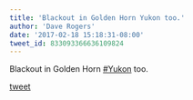 ```yaml
---
title: 'Blackout in Golden Horn Yukon too.'
author: 'Dave Rogers'
date: '2017-02-18 15:18:31-08:00'
tweet_id: 833093366636109824
---
```

Blackout in Golden Horn [#Yukon](https://twitter.com/hashtag/yukon) too.

[tweet](https://twitter.com/yukondude/status/833093366636109824)